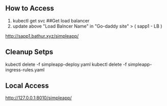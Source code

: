 
 ## How to Access
1) kubectl get svc   ##Get load balancer
2) update above "Load Balncer Name" in  "Go-daddy site"   >  ( sapp1 - LB )

http://sapp1.bathur.xyz/simpleapp/

## Cleanup Setps

kubectl delete -f simpleapp-deploy.yaml
kubectl delete -f simpleapp-ingress-rules.yaml

## Local Access
http://127.0.0.1:8010/simpleapp/


